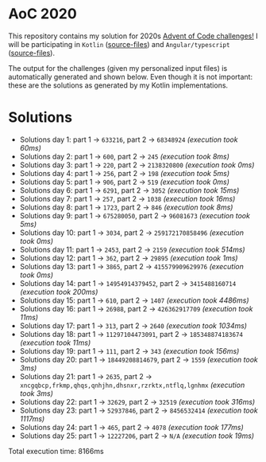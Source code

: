 # AoC 2020

This repository contains my solution for 2020s [Advent of Code challenges!](https://adventofcode.com/2020)
I will be participating in `Kotlin` ([source-files](https://github.com/KristofAchten/AoC2020/tree/master/kotlin/src)) and `Angular/typescript` ([source-files](https://github.com/KristofAchten/AoC2020/tree/master/angular/aoc/src/app)).

The output for the challenges (given my personalized input files) is automatically generated and shown below. Even though it is not important: these are the solutions as generated by my Kotlin implementations.

# Solutions
- Solutions day 1: part 1 -> `633216`, part 2 -> `68348924` *(execution took 60ms)*
- Solutions day 2: part 1 -> `600`, part 2 -> `245` *(execution took 8ms)*
- Solutions day 3: part 1 -> `220`, part 2 -> `2138320800` *(execution took 0ms)*
- Solutions day 4: part 1 -> `256`, part 2 -> `198` *(execution took 5ms)*
- Solutions day 5: part 1 -> `906`, part 2 -> `519` *(execution took 0ms)*
- Solutions day 6: part 1 -> `6291`, part 2 -> `3052` *(execution took 15ms)*
- Solutions day 7: part 1 -> `257`, part 2 -> `1038` *(execution took 16ms)*
- Solutions day 8: part 1 -> `1723`, part 2 -> `846` *(execution took 8ms)*
- Solutions day 9: part 1 -> `675280050`, part 2 -> `96081673` *(execution took 5ms)*
- Solutions day 10: part 1 -> `3034`, part 2 -> `259172170858496` *(execution took 0ms)*
- Solutions day 11: part 1 -> `2453`, part 2 -> `2159` *(execution took 514ms)*
- Solutions day 12: part 1 -> `362`, part 2 -> `29895` *(execution took 1ms)*
- Solutions day 13: part 1 -> `3865`, part 2 -> `415579909629976` *(execution took 0ms)*
- Solutions day 14: part 1 -> `14954914379452`, part 2 -> `3415488160714` *(execution took 200ms)*
- Solutions day 15: part 1 -> `610`, part 2 -> `1407` *(execution took 4486ms)*
- Solutions day 16: part 1 -> `26988`, part 2 -> `426362917709` *(execution took 11ms)*
- Solutions day 17: part 1 -> `313`, part 2 -> `2640` *(execution took 1034ms)*
- Solutions day 18: part 1 -> `11297104473091`, part 2 -> `185348874183674` *(execution took 11ms)*
- Solutions day 19: part 1 -> `111`, part 2 -> `343` *(execution took 156ms)*
- Solutions day 20: part 1 -> `18449208814679`, part 2 -> `1559` *(execution took 3ms)*
- Solutions day 21: part 1 -> `2635`, part 2 -> `xncgqbcp,frkmp,qhqs,qnhjhn,dhsnxr,rzrktx,ntflq,lgnhmx` *(execution took 3ms)*
- Solutions day 22: part 1 -> `32629`, part 2 -> `32519` *(execution took 316ms)*
- Solutions day 23: part 1 -> `52937846`, part 2 -> `8456532414` *(execution took 1117ms)*
- Solutions day 24: part 1 -> `465`, part 2 -> `4078` *(execution took 177ms)*
- Solutions day 25: part 1 -> `12227206`, part 2 -> `N/A` *(execution took 19ms)*


 Total execution time: 8166ms